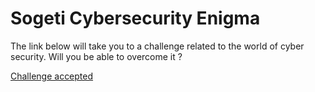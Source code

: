 # Sogeti Cybersecurity Enigma

The link below will take you to a challenge related to the world of cyber security. Will you be able to overcome it ?

[Challenge accepted](https://drive.google.com/file/d/1OYC5xVuQykwsmifLkeQK-zoQ57uk5S25/view?usp=sharing)
